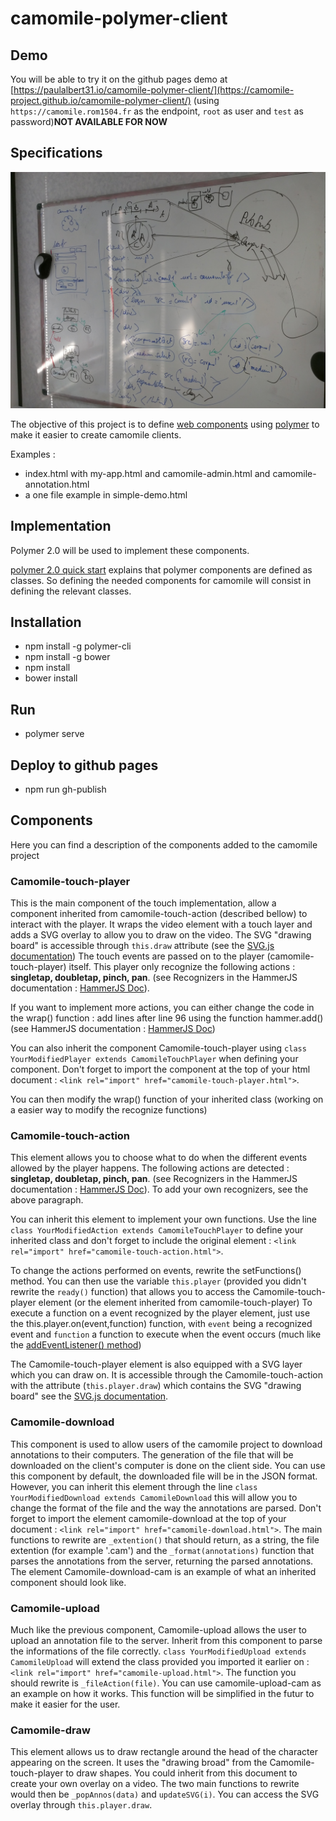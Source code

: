 # camomile-polymer-client

## Demo

You will be able to try it on the github pages demo at [https://paulalbert31.io/camomile-polymer-client/](https://camomile-project.github.io/camomile-polymer-client/)
(using `https://camomile.rom1504.fr` as the endpoint, `root` as user and `test` as password)__NOT AVAILABLE FOR NOW__

## Specifications

![specifications](specifications.jpg)

The objective of this project is to define [web components](https://www.webcomponents.org/) using [polymer](https://www.polymer-project.org/)
to make it easier to create camomile clients.

Examples :
* index.html with my-app.html and camomile-admin.html and camomile-annotation.html
* a one file example in simple-demo.html

## Implementation

Polymer 2.0 will be used to implement these components.

[polymer 2.0 quick start](https://www.polymer-project.org/2.0/start/quick-tour) explains that polymer components are defined as classes.
So defining the needed components for camomile will consist in defining the relevant classes.

## Installation

* npm install -g polymer-cli
* npm install -g bower
* npm install
* bower install

## Run

* polymer serve

## Deploy to github pages

* npm run gh-publish

## Components

Here you can find a description of the components added to the camomile project

###  Camomile-touch-player

This is the main component of the touch implementation, allow a component inherited from camomile-touch-action (described bellow) to interact with the player. It wraps the video element with a touch layer and adds a SVG overlay to allow you to draw on the video.
The SVG "drawing board" is accessible through ```this.draw``` attribute (see the [SVG.js documentation](svgjs.com))
The touch events are passed on to the player (camomile-touch-player) itself. This player only recognize the following actions : __singletap, doubletap, pinch, pan__. (see Recognizers in the HammerJS documentation : [HammerJS Doc](http://hammerjs.github.io/recognizer-pan/)).

If you want to implement more actions, you can either change the code in the wrap() function : add lines after line 96 using the function hammer.add() (see HammerJS documentation : [HammerJS Doc](http://hammerjs.github.io/api/#utils))

You can also inherit the component Camomile-touch-player using ```class YourModifiedPlayer extends CamomileTouchPlayer``` when defining your component. Don't forget to import the component at the top of your html document : ```<link rel="import" href="camomile-touch-player.html">```.

You can then modify the wrap() function of your inherited class (working on a easier way to modify the recognize functions)


### Camomile-touch-action

This element allows you to choose what to do when the different events allowed by the player happens. The following actions are detected : __singletap, doubletap, pinch, pan__. (see Recognizers in the HammerJS documentation : [HammerJS Doc](http://hammerjs.github.io/recognizer-pan/)). To add your own recognizers, see the above paragraph.

You can inherit this element to implement your own functions. Use the line ```class YourModifiedAction extends CamomileTouchPlayer``` to define your inherited class and don't forget to include the original element : ```<link rel="import" href="camomile-touch-action.html">```.

To change the actions performed on events, rewrite the setFunctions() method.
You can then use the variable ```this.player``` (provided you didn't rewrite the ```ready()``` function) that allows you to access the Camomile-touch-player element (or the element inherited from camomile-touch-player)
To execute a function on a event recognized by the player element, just use the this.player.on(event,function) function, with ```event``` being a recognized event and ```function``` a function to execute when the event occurs (much like the [addEventListener() method](https://developer.mozilla.org/en-US/docs/Web/API/EventTarget/addEventListener))

The Camomile-touch-player element is also equipped with a SVG layer which you can draw on. It is accessible through the Camomile-touch-action with the attribute (```this.player.draw```) which contains the SVG "drawing board" see the [SVG.js documentation](svgjs.com).

### Camomile-download

This component is used to allow users of the camomile project to download annotations to their computers. The generation of the file that will be downloaded on the client's computer is done on the client side. You can use this component by default, the downloaded file will be in the JSON format. However, you can inherit this element through the line ```class YourModifiedDownload extends CamomileDownload``` this will allow you to change the format of the file and the way the annotations are parsed.
Don't forget to import the element camomile-download at the top of your document : ```<link rel="import" href="camomile-download.html">```.
The main functions to rewrite are ```_extention()``` that should return, as a string, the file extention (for example '.cam') and the ```_format(annotations)``` function that parses the annotations from the server, returning the parsed annotations.
The element Camomile-download-cam is an example of what an inherited component should look like.

### Camomile-upload

Much like the previous component, Camomile-upload allows the user to upload an annotation file to the server. Inherit from this component to parse the informations of the file correctly.
```class YourModifiedUpload extends CamomileUpload``` will extend the class provided you imported it earlier on : ```<link rel="import" href="camomile-upload.html">```.
The function you should rewrite is ```_fileAction(file)```. You can use camomile-upload-cam as an example on how it works. This function will be simplified in the futur to make it easier for the user.

### Camomile-draw

This element allows us to draw rectangle around the head of the character appearing on the screen. It uses the "drawing broad" from the Camomile-touch-player to draw shapes. You could inherit from this document to create your own overlay on a video.
The two main functions to rewrite would then be ```_popAnnos(data)``` and ```updateSVG(i)```. You can access the SVG overlay through ```this.player.draw```.
